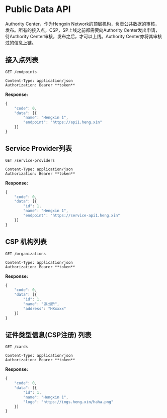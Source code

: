# Public Data API

Authority Center，作为Hengxin Network的顶层机构，负责公共数据的审核，发布。所有的接入点，CSP，SP上线之前都需要向Authority Center发出申请，待Authority Center审核，发布之后，才可以上线。Authority Center亦将其审核过的信息上链。

## 接入点列表

```http
GET /endpoints

Content-Type: application/json
Authorization: Bearer **token**
```

**Response:**

```javascript
{
    "code": 0,
    "data": [{
        "name": "Hengxin 1",
        "endpoint": "https://api1.heng.xin"
    }]
}
```

## Service Provider列表

```http
GET /service-providers

Content-Type: application/json
Authorization: Bearer **token**
```

**Response:**

```javascript
{
    "code": 0,
    "data": [{
        "id": 1,
        "name": "Hengxin 1",
        "endpoint": "https://service-api1.heng.xin"
    }]
}
```

## CSP 机构列表

```http
GET /organizations

Content-Type: application/json
Authorization: Bearer **token**
```

**Response:**

```javascript
{
    "code": 0,
    "data": [{
        "id": 1,
        "name": "派出所",
        "address": "HXxxxx"
    }]
}
```

## 证件类型信息(CSP注册) 列表

```http
GET /cards

Content-Type: application/json
Authorization: Bearer **token**
```

**Response:**

```javascript
{
    "code": 0,
    "data": [{
        "id": 1,
        "name": "Hengxin 1",
        "logo": "https://imgs.heng.xin/haha.png"
    }]
}
```
